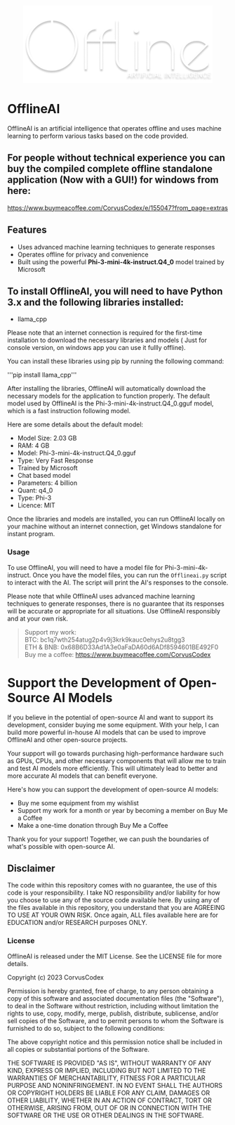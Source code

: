 <p align="center">
  <img src="https://github.com/CorvusCodex/OfflineAI/blob/main/offlineai.png?raw=true">
</p>

# OfflineAI
OfflineAI is an artificial intelligence that operates offline and uses machine learning to perform various tasks based on the code provided.


## For people without technical experience you can buy the compiled complete offline standalone application (Now with a GUI!) for windows from here:
https://www.buymeacoffee.com/CorvusCodex/e/155047?from_page=extras


## Features
- Uses advanced machine learning techniques to generate responses
- Operates offline for privacy and convenience
- Built using the powerful **Phi-3-mini-4k-instruct.Q4_0** model trained by Microsoft

## To install OfflineAI, you will need to have Python 3.x and the following libraries installed:

- llama_cpp

Please note that an internet connection is required for the first-time installation to download the necessary libraries and models ( Just for console version, on windows app you can use it fullly offline).

You can install these libraries using pip by running the following command:

'''pip install llama_cpp'''


After installing the libraries, OfflineAI will automatically download the necessary models for the application to function properly. The default model used by OfflineAI is the Phi-3-mini-4k-instruct.Q4_0.gguf model, which is a fast instruction following model.

Here are some details about the default model:

- Model Size: 2.03 GB
- RAM: 4 GB
- Model: Phi-3-mini-4k-instruct.Q4_0.gguf
- Type: Very Fast Response
- Trained by Microsoft
- Chat based model
- Parameters: 4 billion
- Quant: q4_0
- Type: Phi-3
- Licence: MIT
  
Once the libraries and models are installed, you can run OfflineAI locally on your machine without an internet connection, get Windows standalone for instant program.

### Usage
To use OfflineAI, you will need to have a model file for Phi-3-mini-4k-instruct. Once you have the model files, you can run the `Offlineai.py` script to interact with the AI. The script will print the AI's responses to the console.

Please note that while OfflineAI uses advanced machine learning techniques to generate responses, there is no guarantee that its responses will be accurate or appropriate for all situations. Use OfflineAI responsibly and at your own risk.


>Support my work:<br>
>BTC: bc1q7wth254atug2p4v9j3krk9kauc0ehys2u8tgg3<br>
>ETH & BNB: 0x68B6D33Ad1A3e0aFaDA60d6ADf8594601BE492F0<br>
>Buy me a coffee: https://www.buymeacoffee.com/CorvusCodex

# Support the Development of Open-Source AI Models
If you believe in the potential of open-source AI and want to support its development, consider buying me some equipment. With your help, I can build more powerful in-house AI models that can be used to improve OfflineAI and other open-source projects.

Your support will go towards purchasing high-performance hardware such as GPUs, CPUs, and other necessary components that will allow me to train and test AI models more efficiently. This will ultimately lead to better and more accurate AI models that can benefit everyone.

Here's how you can support the development of open-source AI models:

- Buy me some equipment from my wishlist
- Support my work for a month or year by becoming a member on Buy Me a Coffee
- Make a one-time donation through Buy Me a Coffee
  
Thank you for your support! Together, we can push the boundaries of what's possible with open-source AI.

## Disclaimer
The code within this repository comes with no guarantee, the use of this code is your responsibility. I take NO responsibility and/or liability for how you choose to use any of the source code available here. By using any of the files available in this repository, you understand that you are AGREEING TO USE AT YOUR OWN RISK. Once again, ALL files available here are for EDUCATION and/or RESEARCH purposes ONLY.

### License
OfflineAI is released under the MIT License. See the LICENSE file for more details.

Copyright (c) 2023 CorvusCodex

Permission is hereby granted, free of charge, to any person obtaining a copy
of this software and associated documentation files (the "Software"), to deal
in the Software without restriction, including without limitation the rights
to use, copy, modify, merge, publish, distribute, sublicense, and/or sell
copies of the Software, and to permit persons to whom the Software is
furnished to do so, subject to the following conditions:

The above copyright notice and this permission notice shall be included in all
copies or substantial portions of the Software.

THE SOFTWARE IS PROVIDED "AS IS", WITHOUT WARRANTY OF ANY KIND, EXPRESS OR
IMPLIED, INCLUDING BUT NOT LIMITED TO THE WARRANTIES OF MERCHANTABILITY,
FITNESS FOR A PARTICULAR PURPOSE AND NONINFRINGEMENT. IN NO EVENT SHALL THE
AUTHORS OR COPYRIGHT HOLDERS BE LIABLE FOR ANY CLAIM, DAMAGES OR OTHER
LIABILITY, WHETHER IN AN ACTION OF CONTRACT, TORT OR OTHERWISE, ARISING FROM,
OUT OF OR IN CONNECTION WITH THE SOFTWARE OR THE USE OR OTHER DEALINGS IN THE
SOFTWARE.
